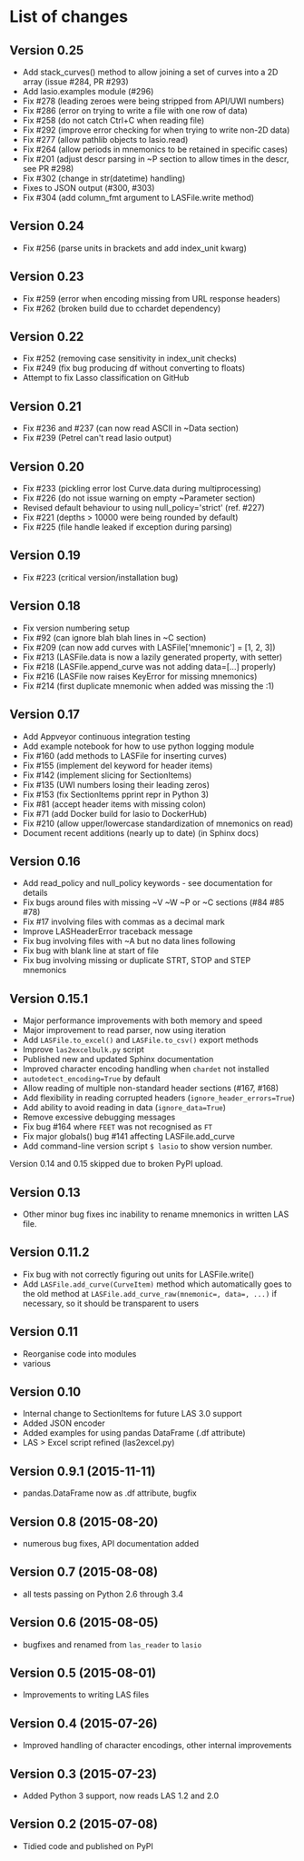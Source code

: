 # List of changes

## Version 0.25
- Add stack_curves() method to allow joining a set of curves into a 2D array (issue #284, PR #293)
- Add lasio.examples module (#296)
- Fix #278 (leading zeroes were being stripped from API/UWI numbers)
- Fix #286 (error on trying to write a file with one row of data)
- Fix #258 (do not catch Ctrl+C when reading file)
- Fix #292 (improve error checking for when trying to write non-2D data)
- Fix #277 (allow pathlib objects to lasio.read)
- Fix #264 (allow periods in mnemonics to be retained in specific cases)
- Fix #201 (adjust descr parsing in \~P section to allow times in the descr, see PR #298)
- Fix #302 (change in str(datetime) handling)
- Fixes to JSON output (#300, #303)
- Fix #304 (add column_fmt argument to LASFile.write method)

## Version 0.24

- Fix #256 (parse units in brackets and add index_unit kwarg)

## Version 0.23

- Fix #259 (error when encoding missing from URL response headers)
- Fix #262 (broken build due to cchardet dependency)

## Version 0.22

- Fix #252 (removing case sensitivity in index_unit checks)
- Fix #249 (fix bug producing df without converting to floats)
- Attempt to fix Lasso classification on GitHub

## Version 0.21

- Fix #236 and #237 (can now read ASCII in ~Data section)
- Fix #239 (Petrel can't read lasio output)

## Version 0.20

- Fix #233 (pickling error lost Curve.data during multiprocessing)
- Fix #226 (do not issue warning on empty ~Parameter section)
- Revised default behaviour to using null_policy='strict' (ref. #227)
- Fix #221 (depths > 10000 were being rounded by default)
- Fix #225 (file handle leaked if exception during parsing)

## Version 0.19

- Fix #223 (critical version/installation bug)

## Version 0.18

- Fix version numbering setup
- Fix #92 (can ignore blah blah lines in ~C section)
- Fix #209 (can now add curves with LASFile['mnemonic'] = [1, 2, 3])
- Fix #213 (LASFile.data is now a lazily generated property, with setter)
- Fix #218 (LASFile.append_curve was not adding data=[...] properly)
- Fix #216 (LASFile now raises KeyError for missing mnemonics)
- Fix #214 (first duplicate mnemonic when added was missing the :1)

## Version 0.17

- Add Appveyor continuous integration testing
- Add example notebook for how to use python logging module
- Fix #160 (add methods to LASFile for inserting curves)
- Fix #155 (implement del keyword for header items)
- Fix #142 (implement slicing for SectionItems)
- Fix #135 (UWI numbers losing their leading zeros)
- Fix #153 (fix SectionItems pprint repr in Python 3)
- Fix #81 (accept header items with missing colon)
- Fix #71 (add Docker build for lasio to DockerHub)
- Fix #210 (allow upper/lowercase standardization of mnemonics on read)
- Document recent additions (nearly up to date) (in Sphinx docs)

## Version 0.16

- Add read_policy and null_policy keywords - see documentation for details
- Fix bugs around files with missing ~V ~W ~P or ~C sections (#84 #85 #78)
- Fix #17 involving files with commas as a decimal mark
- Improve LASHeaderError traceback message
- Fix bug involving files with ~A but no data lines following
- Fix bug with blank line at start of file
- Fix bug involving missing or duplicate STRT, STOP and STEP mnemonics

## Version 0.15.1

- Major performance improvements with both memory and speed
- Major improvement to read parser, now using iteration
- Add ``LASFile.to_excel()`` and ``LASFile.to_csv()`` export methods
- Improve ``las2excelbulk.py`` script
- Published new and updated Sphinx documentation
- Improved character encoding handling when ``chardet`` not installed
- ``autodetect_encoding=True`` by default
- Allow reading of multiple non-standard header sections (#167, #168)
- Add flexibility in reading corrupted headers (``ignore_header_errors=True``)
- Add ability to avoid reading in data (``ignore_data=True``)
- Remove excessive debugging messages
- Fix bug #164 where ``FEET`` was not recognised as ``FT``
- Fix major globals() bug #141 affecting LASFile.add_curve
- Add command-line version script ``$ lasio`` to show version number.

Version 0.14 and 0.15 skipped due to broken PyPI upload.

## Version 0.13

- Other minor bug fixes inc inability to rename mnemonics in written LAS file.

## Version 0.11.2

- Fix bug with not correctly figuring out units for LASFile.write()
- Add ``LASFile.add_curve(CurveItem)`` method which automatically goes to the old
  method at ``LASFile.add_curve_raw(mnemonic=, data=, ...)`` if necessary, so it
  should be transparent to users

## Version 0.11

- Reorganise code into modules
- various

## Version 0.10

- Internal change to SectionItems for future LAS 3.0 support
- Added JSON encoder
- Added examples for using pandas DataFrame (.df attribute)
- LAS > Excel script refined (las2excel.py)

## Version 0.9.1 (2015-11-11)

 - pandas.DataFrame now as .df attribute, bugfix

## Version 0.8 (2015-08-20)

 - numerous bug fixes, API documentation added

## Version 0.7 (2015-08-08)

 - all tests passing on Python 2.6 through 3.4

## Version 0.6 (2015-08-05)

 - bugfixes and renamed from ``las_reader`` to ``lasio``

## Version 0.5 (2015-08-01)

 - Improvements to writing LAS files

## Version 0.4 (2015-07-26)

 - Improved handling of character encodings, other internal improvements

## Version 0.3 (2015-07-23)

 - Added Python 3 support, now reads LAS 1.2 and 2.0

## Version 0.2 (2015-07-08)

 - Tidied code and published on PyPI